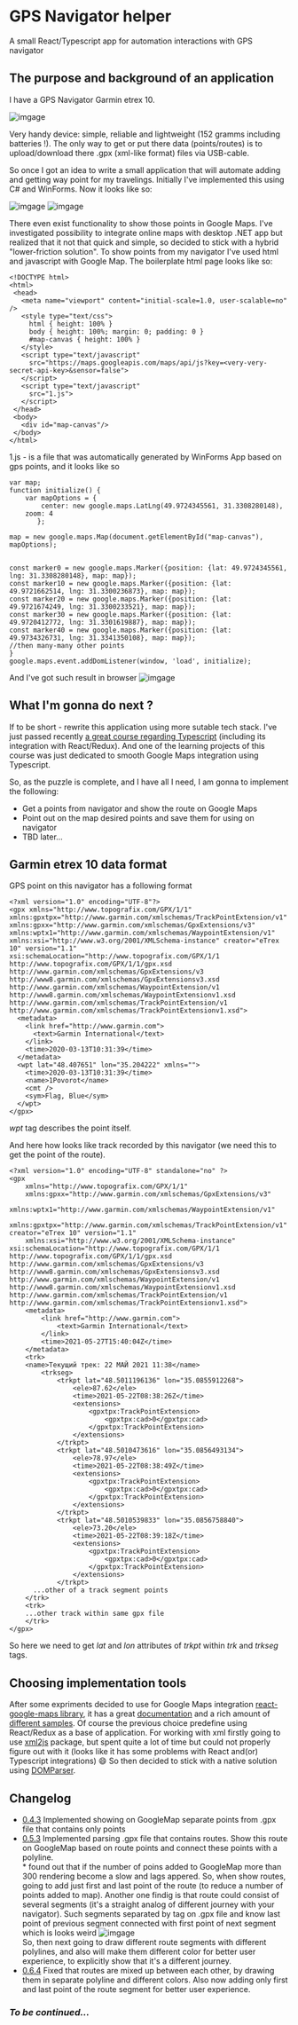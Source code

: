 # GPS Navigator helper

A small React/Typescript app for automation interactions with GPS navigator

## The purpose and background of an application

I have a GPS Navigator Garmin etrex 10.

![imgage](./images/GARMIN-ETREX-10.jpeg)

Very handy device: simple, reliable and lightweight (152 gramms including batteries !). The only way to get or put there data (points/routes) is to upload/download there .gpx (xml-like format) files via USB-cable.

So once I got an idea to write a small application that will automate adding and getting way point for my travelings. Initially I've implemented this using C# and WinForms. Now it looks like so:

![imgage](./images/desktop1.png)
![imgage](./images/desktop2.png)

There even exist functionality to show those points in Google Maps. I've investigated possibility to integrate online maps with desktop .NET app but realized that it not that quick and simple, so decided to stick with a hybrid "lower-friction solution". To show points from my navigator I've used html and javascript with Google Map. The boilerplate html page looks like so:

```
<!DOCTYPE html>
<html>
 <head>
   <meta name="viewport" content="initial-scale=1.0, user-scalable=no" />
   <style type="text/css">
     html { height: 100% }
     body { height: 100%; margin: 0; padding: 0 }
     #map-canvas { height: 100% }
   </style>
   <script type="text/javascript"
     src="https://maps.googleapis.com/maps/api/js?key=<very-very-secret-api-key>&sensor=false">
   </script>
   <script type="text/javascript"
     src="1.js">
   </script>
 </head>
 <body>
   <div id="map-canvas"/>
 </body>
</html>
```

1.js - is a file that was automatically generated by WinForms App based on gps points, and it looks like so

```
var map;
function initialize() {
	var mapOptions = {
        center: new google.maps.LatLng(49.9724345561, 31.3308280148),
	zoom: 4
       };

map = new google.maps.Map(document.getElementById("map-canvas"),  mapOptions);


const marker0 = new google.maps.Marker({position: {lat: 49.9724345561, lng: 31.3308280148}, map: map});
const marker10 = new google.maps.Marker({position: {lat: 49.9721662514, lng: 31.3300236873}, map: map});
const marker20 = new google.maps.Marker({position: {lat: 49.9721674249, lng: 31.3300233521}, map: map});
const marker30 = new google.maps.Marker({position: {lat: 49.9720412772, lng: 31.3301619887}, map: map});
const marker40 = new google.maps.Marker({position: {lat: 49.9734326731, lng: 31.3341350108}, map: map});
//then many-many other points
}
google.maps.event.addDomListener(window, 'load', initialize);
```

And I've got such result in browser
![imgage](./images/result-in-browser.png)

## What I'm gonna do next ?

If to be short - rewrite this application using more sutable tech stack. I've just passed recently [a great course regarding Typescript](https://www.udemy.com/course/typescript-the-complete-developers-guide) (including its integration with React/Redux). And one of the learning projects of this course was just dedicated to smooth Google Maps integration using Typescript.

So, as the puzzle is complete, and I have all I need, I am gonna to implement the following:

- Get a points from navigator and show the route on Google Maps
- Point out on the map desired points and save them for using on navigator
- TBD later...

## Garmin etrex 10 data format

GPS point on this navigator has a following format

```
﻿<?xml version="1.0" encoding="UTF-8"?>
<gpx xmlns="http://www.topografix.com/GPX/1/1" xmlns:gpxtpx="http://www.garmin.com/xmlschemas/TrackPointExtension/v1" xmlns:gpxx="http://www.garmin.com/xmlschemas/GpxExtensions/v3" xmlns:wptx1="http://www.garmin.com/xmlschemas/WaypointExtension/v1" xmlns:xsi="http://www.w3.org/2001/XMLSchema-instance" creator="eTrex 10" version="1.1" xsi:schemaLocation="http://www.topografix.com/GPX/1/1 http://www.topografix.com/GPX/1/1/gpx.xsd http://www.garmin.com/xmlschemas/GpxExtensions/v3 http://www8.garmin.com/xmlschemas/GpxExtensionsv3.xsd http://www.garmin.com/xmlschemas/WaypointExtension/v1 http://www8.garmin.com/xmlschemas/WaypointExtensionv1.xsd http://www.garmin.com/xmlschemas/TrackPointExtension/v1 http://www.garmin.com/xmlschemas/TrackPointExtensionv1.xsd">
  <metadata>
    <link href="http://www.garmin.com">
      <text>Garmin International</text>
    </link>
    <time>2020-03-13T10:31:39</time>
  </metadata>
  <wpt lat="48.407651" lon="35.204222" xmlns="">
    <time>2020-03-13T10:31:39</time>
    <name>1Povorot</name>
    <cmt />
    <sym>Flag, Blue</sym>
  </wpt>
</gpx>
```

_wpt_ tag describes the point itself.

And here how looks like track recorded by this navigator (we need this to get the point of the route).

```
<?xml version="1.0" encoding="UTF-8" standalone="no" ?>
<gpx
	xmlns="http://www.topografix.com/GPX/1/1"
	xmlns:gpxx="http://www.garmin.com/xmlschemas/GpxExtensions/v3"
	xmlns:wptx1="http://www.garmin.com/xmlschemas/WaypointExtension/v1"
	xmlns:gpxtpx="http://www.garmin.com/xmlschemas/TrackPointExtension/v1" creator="eTrex 10" version="1.1"
	xmlns:xsi="http://www.w3.org/2001/XMLSchema-instance" xsi:schemaLocation="http://www.topografix.com/GPX/1/1 http://www.topografix.com/GPX/1/1/gpx.xsd http://www.garmin.com/xmlschemas/GpxExtensions/v3 http://www8.garmin.com/xmlschemas/GpxExtensionsv3.xsd http://www.garmin.com/xmlschemas/WaypointExtension/v1 http://www8.garmin.com/xmlschemas/WaypointExtensionv1.xsd http://www.garmin.com/xmlschemas/TrackPointExtension/v1 http://www.garmin.com/xmlschemas/TrackPointExtensionv1.xsd">
	<metadata>
		<link href="http://www.garmin.com">
			<text>Garmin International</text>
		</link>
		<time>2021-05-27T15:40:04Z</time>
	</metadata>
	<trk>
    <name>Текущий трек: 22 МАЙ 2021 11:38</name>
		<trkseg>
			<trkpt lat="48.5011196136" lon="35.0855912268">
				<ele>87.62</ele>
				<time>2021-05-22T08:38:26Z</time>
				<extensions>
					<gpxtpx:TrackPointExtension>
						<gpxtpx:cad>0</gpxtpx:cad>
					</gpxtpx:TrackPointExtension>
				</extensions>
			</trkpt>
			<trkpt lat="48.5010473616" lon="35.0856493134">
				<ele>78.97</ele>
				<time>2021-05-22T08:38:49Z</time>
				<extensions>
					<gpxtpx:TrackPointExtension>
						<gpxtpx:cad>0</gpxtpx:cad>
					</gpxtpx:TrackPointExtension>
				</extensions>
			</trkpt>
			<trkpt lat="48.5010539833" lon="35.0856758840">
				<ele>73.20</ele>
				<time>2021-05-22T08:39:18Z</time>
				<extensions>
					<gpxtpx:TrackPointExtension>
						<gpxtpx:cad>0</gpxtpx:cad>
					</gpxtpx:TrackPointExtension>
				</extensions>
			</trkpt>
      ...other of a track segment points
    </trk>
    <trk>
    ...other track within same gpx file
  	</trk>
</gpx>
```

So here we need to get _lat_ and _lon_ attributes of _trkpt_ within _trk_ and _trkseg_ tags.

## Choosing implementation tools

After some expriments decided to use for Google Maps integration [react-google-maps library](https://www.npmjs.com/package/@vis.gl/react-google-maps), it has a great [documentation](https://developers.google.com/codelabs/maps-platform/maps-platform-101-react-js#4) and a rich amount of [different samples](https://github.com/visgl/react-google-maps/tree/main/examples/geometry/src). Of course the previous choice predefine using React/Redux as a base of application. For working with xml firstly going to use [xml2js](https://www.npmjs.com/package/xml2js) package, but spent quite a lot of time but could not properly figure out with it (looks like it has some problems with React and(or) Typescript integrations) :smile: So then decided to stick with a native solution using [DOMParser](https://developer.mozilla.org/en-US/docs/Web/API/DOMParser).

## Changelog

- [0.4.3](https://github.com/vitalikr215/gps-navigator-helper/releases/tag/0.4.3) Implemented showing on GoogleMap separate points from .gpx file that contains only points
- [0.5.3](https://github.com/vitalikr215/gps-navigator-helper/releases/tag/0.5.3) Implemented parsing .gpx file that contains routes. Show this route on GoogleMap based on route points and connect these points with a polyline.
  <br>\* found out that if the number of poins added to GoogleMap more than 300 rendering become a slow and lags appered. So, when show routes, going to add just first and last point of the route (to reduce a number of points added to map). Another one findig is that route could consist of several segments (it's a straight analog of different journey with your navigator). Such segments separated by _<trkseg>_ tag on .gpx file and know last point of previous segment connected with first point of next segment which is looks weird
  ![imgage](./images/segment-problem.png)
  <br>So, then next going to draw different route segments with different polylines, and also will make them different color for better user experience, to explicitly show that it's a different journey.
- [0.6.4](https://github.com/vitalikr215/gps-navigator-helper/releases/tag/0.6.4) Fixed that routes are mixed up between each other, by drawing them in separate polyline and different colors. Also now adding only first and last point of the route segment for better user experience.

### _To be continued..._
